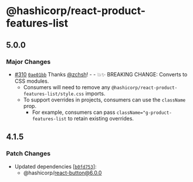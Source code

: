 # @hashicorp/react-product-features-list

## 5.0.0

### Major Changes

- [#310](https://github.com/hashicorp/react-components/pull/310) [`0ae01bb`](https://github.com/hashicorp/react-components/commit/0ae01bb0c7c18c20e10bb0a406515771719a76d8) Thanks [@zchsh](https://github.com/zchsh)! - - 💥✨ BREAKING CHANGE: Converts to CSS modules.
  - Consumers will need to remove any `@hashicorp/react-product-features-list/style.css` imports.
  - To support overrides in projects, consumers can use the `className` prop.
    - For example, consumers can pass `className="g-product-features-list` to retain existing overrides.

## 4.1.5

### Patch Changes

- Updated dependencies [[`b0fd753`](https://github.com/hashicorp/react-components/commit/b0fd753d7f9e5c4649424139712d4d2c5ec5ffd9)]:
  - @hashicorp/react-button@6.0.0
